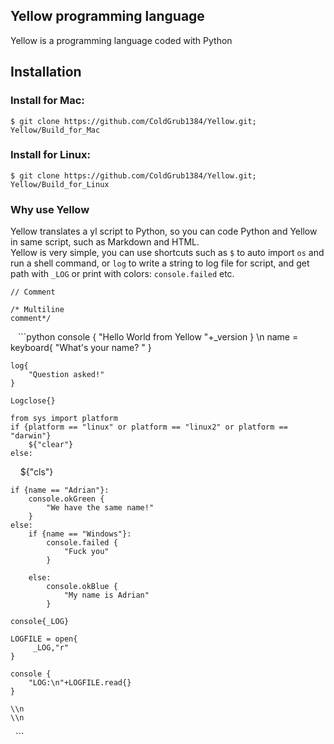 ## Yellow programming language

Yellow is a programming language coded with Python


## Installation

### Install for Mac:<br/>
`$ git clone https://github.com/ColdGrub1384/Yellow.git; Yellow/Build_for_Mac`
<br/>

### Install for Linux:<br/>
`$ git clone https://github.com/ColdGrub1384/Yellow.git; Yellow/Build_for_Linux`

### Why use Yellow

Yellow translates a yl script to Python, so you can code Python and Yellow in same script, such as Markdown and HTML.</br>
Yellow is very simple, you can use shortcuts such as ```$``` to auto import ```os``` and run a shell command, or ```log``` to write a string to log file for script, and get path with ```_LOG``` or print with colors: ```console.failed``` etc. <br/>

    // Comment

    /* Multiline
    comment*/

    ```python
    console {
        "Hello World from Yellow "+_version
    }
    \\n
    name = keyboard{
        "What's your name? "
    }

    log{
        "Question asked!"
    }

    Logclose{}

    from sys import platform
    if {platform == "linux" or platform == "linux2" or platform == "darwin"}
        ${"clear"}
    else:
        ${"cls"}

    if {name == "Adrian"}:
        console.okGreen {
            "We have the same name!"
        }
    else:
        if {name == "Windows"}:
            console.failed {
                "Fuck you"
            }
        
        else:
            console.okBlue {
                "My name is Adrian"
            }
 
    console{_LOG}

    LOGFILE = open{
         _LOG,"r"
    }

    console {
        "LOG:\n"+LOGFILE.read{}
    }
    
    \\n
    \\n
    ```
